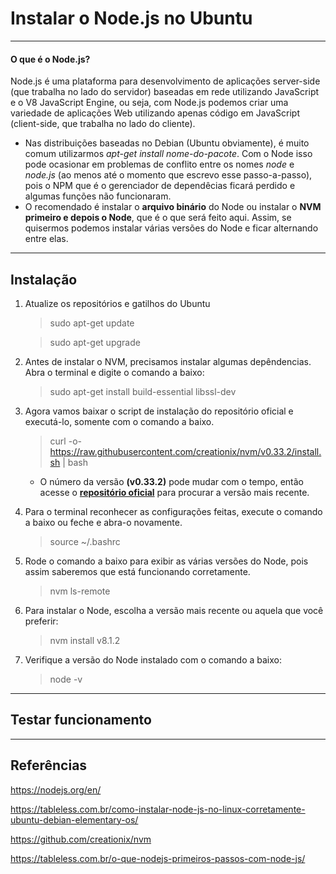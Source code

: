 Instalar o Node.js no Ubuntu
===============================================

--------------------

#### O que é o Node.js?<br/>
Node.js é uma plataforma para desenvolvimento de aplicações server-side (que trabalha no lado do servidor) baseadas em rede utilizando JavaScript e o V8 JavaScript Engine, ou seja, com Node.js podemos criar uma variedade de aplicações Web utilizando apenas código em JavaScript (client-side, que trabalha no lado do cliente).

- Nas distribuições baseadas no Debian (Ubuntu obviamente), é muito comum utilizarmos *apt-get install nome-do-pacote*. Com o Node isso pode ocasionar em problemas de conflito entre os nomes *node* e *node.js* (ao menos até o momento que escrevo esse passo-a-passo), pois o NPM que é o gerenciador de dependêcias ficará perdido e algumas funções não funcionaram.
- O recomendado é instalar o **arquivo binário** do Node ou instalar o **NVM primeiro e depois o Node**, que é o que será feito aqui. Assim, se quisermos podemos instalar várias versões do Node e ficar alternando entre elas.

--------------------

## Instalação

1. Atualize os repositórios e gatilhos do Ubuntu

	> sudo apt-get update

	> sudo apt-get upgrade

2. Antes de instalar o NVM, precisamos instalar algumas depêndencias. Abra o terminal e digite o comando a baixo:

	> sudo apt-get install build-essential libssl-dev

3. Agora vamos baixar o script de instalação do repositório oficial e executá-lo, somente com o comando a baixo.

	> curl -o- https://raw.githubusercontent.com/creationix/nvm/v0.33.2/install.sh | bash

	- O número da versão **(v0.33.2)** pode mudar com o tempo, então acesse o [**repositório oficial**](https://github.com/creationix/nvm) para procurar a versão mais recente.

4. Para o terminal reconhecer as configurações feitas, execute o comando a baixo ou feche e abra-o novamente.

	> source ~/.bashrc

5. Rode o comando a baixo para exibir as várias versões do Node, pois assim saberemos que está funcionando corretamente.

	> nvm ls-remote

6. Para instalar o Node, escolha a versão mais recente ou aquela que você preferir:

	> nvm install v8.1.2

7. Verifique a versão do Node instalado com o comando a baixo:

	> node -v

--------------------

## Testar funcionamento

--------------------

## Referências

https://nodejs.org/en/

https://tableless.com.br/como-instalar-node-js-no-linux-corretamente-ubuntu-debian-elementary-os/

https://github.com/creationix/nvm

https://tableless.com.br/o-que-nodejs-primeiros-passos-com-node-js/